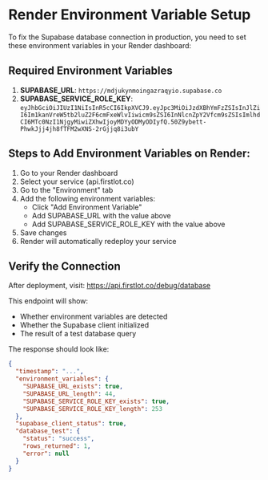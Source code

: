 # Render Environment Variable Setup

To fix the Supabase database connection in production, you need to set these environment variables in your Render dashboard:

## Required Environment Variables

1. **SUPABASE_URL**: `https://mdjukynmoingazraqyio.supabase.co`
2. **SUPABASE_SERVICE_ROLE_KEY**: `eyJhbGciOiJIUzI1NiIsInR5cCI6IkpXVCJ9.eyJpc3MiOiJzdXBhYmFzZSIsInJlZiI6Im1kanVreW5tb2luZ2F6cmFxeWlvIiwicm9sZSI6InNlcnZpY2Vfcm9sZSIsImlhdCI6MTc0NzI1NjgyMiwiZXhwIjoyMDYyODMyODIyfQ.50Z9ybett-PhwkJjj4jh8fTFM2wXNS-2rGjjq8i3ubY`

## Steps to Add Environment Variables on Render:

1. Go to your Render dashboard
2. Select your service (api.firstlot.co)
3. Go to the "Environment" tab
4. Add the following environment variables:
   - Click "Add Environment Variable"
   - Add SUPABASE_URL with the value above
   - Add SUPABASE_SERVICE_ROLE_KEY with the value above
5. Save changes
6. Render will automatically redeploy your service

## Verify the Connection

After deployment, visit: https://api.firstlot.co/debug/database

This endpoint will show:
- Whether environment variables are detected
- Whether the Supabase client initialized
- The result of a test database query

The response should look like:
```json
{
  "timestamp": "...",
  "environment_variables": {
    "SUPABASE_URL_exists": true,
    "SUPABASE_URL_length": 44,
    "SUPABASE_SERVICE_ROLE_KEY_exists": true,
    "SUPABASE_SERVICE_ROLE_KEY_length": 253
  },
  "supabase_client_status": true,
  "database_test": {
    "status": "success",
    "rows_returned": 1,
    "error": null
  }
}
```